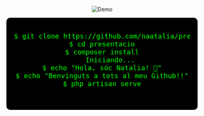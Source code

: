 <p align="center">
  <img src="https://text.media.giphy.com/v1/media/giphy.gif?token=eyJhbGciOiJIUzI1NiIsInR5cCI6IkpXVCJ9.eyJrZXkiOiJwcm9kLTIwMjAtMDQtMjIiLCJzdHlsZSI6InByZXNzc3RhcnQiLCJ0ZXh0IjoiQmVudmluZ3V0cyIsImlhdCI6MTcyNjc1NzA0NH0.mjWTjwuzcoUNXe02Wvtq2hsqxY2C5fQGUbXPuO9Mvk0" alt="Demo" />
</p>

<div style="background-color:black; padding:20px; border-radius:10px; text-align: center;">
  <pre style="color:#00ff00; font-family:monospace; font-size:18px;">
$ git clone https://github.com/naatalia/presentacio.git
$ cd presentacio
$ composer install
    Iniciando...
$ echo "Hola, sóc Natalia! 🚀"
$ echo "Benvinguts a tots al meu Github!!"
$ php artisan serve
  </pre>
</div>





